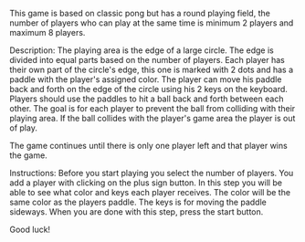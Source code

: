 This game is based on classic pong but has a round playing field, the number of players who can play at the same time is minimum 2 players and maximum 8 players. 

Description:
The playing area is the edge of a large circle.
The edge is divided into equal parts based on the number of players.
Each player has their own part of the circle's edge, this one is marked with 2 dots and has a paddle with the player's assigned color.
The player can move his paddle back and forth on the edge of the circle using his 2 keys on the keyboard.
Players should use the paddles to hit a ball back and forth between each other. The goal is for each player to prevent the ball from colliding with their playing area. If the ball collides with the player's game area the player is out of play.

The game continues until there is only one player left and that player wins the game.


Instructions:
Before you start playing you select the number of players. You add a player with clicking on the plus sign button. 
In this step you will be able to see what color and keys each player receives. The color will be the same color as the players paddle. The keys is for moving the paddle sideways.
When you are done with this step, press the start button. 

Good luck!


